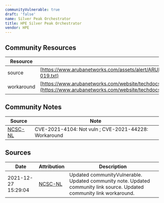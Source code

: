 ```yaml
---
communityVulnerable: true
draft: 'false'
name: Silver Peak Orchestrator
title: HPE Silver Peak Orchestrator
vendor: HPE
---
```



## Community Resources
| Resource | Link |
| --- | --- |
| source | [https://www.arubanetworks.com/assets/alert/ARUBA-PSA-2021-019.txt](https://www.arubanetworks.com/assets/alert/ARUBA-PSA-2021-019.txt) |
| workaround | [https://www.arubanetworks.com/website/techdocs/sdwan/docs/advisories/media/security_advisory_notice_apache_log4j2_cve_2021_44228.pdf](https://www.arubanetworks.com/website/techdocs/sdwan/docs/advisories/media/security_advisory_notice_apache_log4j2_cve_2021_44228.pdf) |

## Community Notes
| Source | Note |
| --- | --- |
| [NCSC-NL](https://github.com/NCSC-NL/log4shell/blob/main/software/README.md) | CVE-2021-4104: Not vuln ; CVE-2021-44228: Workaround </ul> |

## Sources
| Date | Attribution | Description |
| --- | --- | --- |
| 2021-12-27 15:29:04 | [NCSC-NL](https://github.com/NCSC-NL/log4shell/blob/main/software/README.md) | Updated communityVulnerable. Updated community note. Updated community link source. Updated community link workaround.  |
